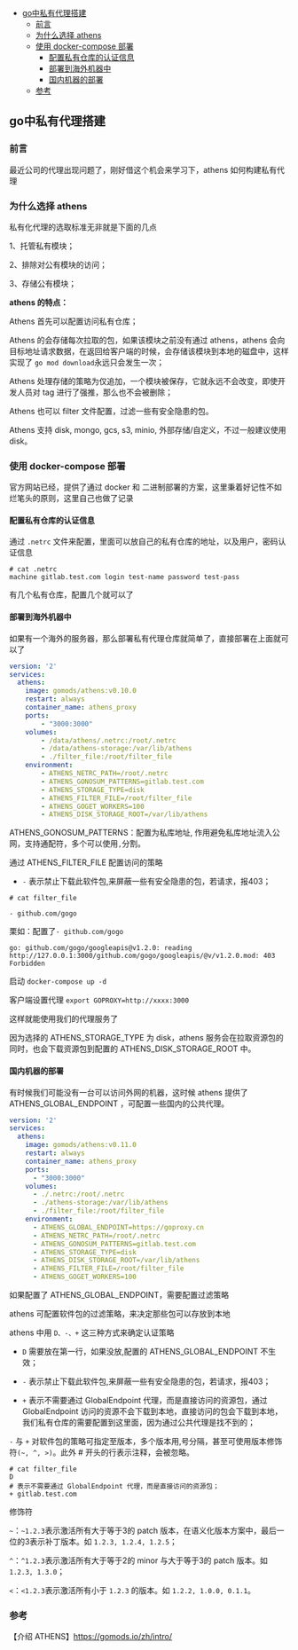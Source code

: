 <!-- START doctoc generated TOC please keep comment here to allow auto update -->
<!-- DON'T EDIT THIS SECTION, INSTEAD RE-RUN doctoc TO UPDATE -->

- [go中私有代理搭建](#go%E4%B8%AD%E7%A7%81%E6%9C%89%E4%BB%A3%E7%90%86%E6%90%AD%E5%BB%BA)
  - [前言](#%E5%89%8D%E8%A8%80)
  - [为什么选择 athens](#%E4%B8%BA%E4%BB%80%E4%B9%88%E9%80%89%E6%8B%A9-athens)
  - [使用 docker-compose 部署](#%E4%BD%BF%E7%94%A8-docker-compose-%E9%83%A8%E7%BD%B2)
    - [配置私有仓库的认证信息](#%E9%85%8D%E7%BD%AE%E7%A7%81%E6%9C%89%E4%BB%93%E5%BA%93%E7%9A%84%E8%AE%A4%E8%AF%81%E4%BF%A1%E6%81%AF)
    - [部署到海外机器中](#%E9%83%A8%E7%BD%B2%E5%88%B0%E6%B5%B7%E5%A4%96%E6%9C%BA%E5%99%A8%E4%B8%AD)
    - [国内机器的部署](#%E5%9B%BD%E5%86%85%E6%9C%BA%E5%99%A8%E7%9A%84%E9%83%A8%E7%BD%B2)
  - [参考](#%E5%8F%82%E8%80%83)

<!-- END doctoc generated TOC please keep comment here to allow auto update -->

## go中私有代理搭建

### 前言

最近公司的代理出现问题了，刚好借这个机会来学习下，athens 如何构建私有代理  

### 为什么选择 athens

私有化代理的选取标准无非就是下面的几点  

1、托管私有模块；  

2、排除对公有模块的访问；   

3、存储公有模块；  

**athens 的特点：**  

Athens 首先可以配置访问私有仓库；  

Athens 的会存储每次拉取的包，如果该模块之前没有通过 athens，athens 会向目标地址请求数据，在返回给客户端的时候，会存储该模块到本地的磁盘中，这样实现了 `go mod download`永远只会发生一次；  

Athens 处理存储的策略为仅追加，一个模块被保存，它就永远不会改变，即使开发人员对 tag 进行了强推，那么也不会被删除；  

Athens 也可以 filter 文件配置，过滤一些有安全隐患的包。  

Athens 支持 disk, mongo, gcs, s3, minio, 外部存储/自定义，不过一般建议使用 disk。  

### 使用 docker-compose 部署

官方网站已经，提供了通过 docker 和 二进制部署的方案，这里秉着好记性不如烂笔头的原则，这里自己也做了记录  

#### 配置私有仓库的认证信息  

通过 `.netrc` 文件来配置，里面可以放自己的私有仓库的地址，以及用户，密码认证信息  

```
# cat .netrc
machine gitlab.test.com login test-name password test-pass
```

有几个私有仓库，配置几个就可以了  

#### 部署到海外机器中  

如果有一个海外的服务器，那么部署私有代理仓库就简单了，直接部署在上面就可以了  

```yaml
version: '2'
services:
  athens:
    image: gomods/athens:v0.10.0
    restart: always
    container_name: athens_proxy
    ports:
        - "3000:3000"
    volumes:
        - /data/athens/.netrc:/root/.netrc
        - /data/athens-storage:/var/lib/athens
        - ./filter_file:/root/filter_file
    environment:
        - ATHENS_NETRC_PATH=/root/.netrc
        - ATHENS_GONOSUM_PATTERNS=gitlab.test.com
        - ATHENS_STORAGE_TYPE=disk
        - ATHENS_FILTER_FILE=/root/filter_file
        - ATHENS_GOGET_WORKERS=100
        - ATHENS_DISK_STORAGE_ROOT=/var/lib/athens
```

ATHENS_GONOSUM_PATTERNS：配置为私库地址, 作用避免私库地址流入公网，支持通配符，多个可以使用`,`分割。  

通过 ATHENS_FILTER_FILE 配置访问的策略  

- `-` 表示禁止下载此软件包,来屏蔽一些有安全隐患的包，若请求，报403；      

```
# cat filter_file

- github.com/gogo
```

栗如：配置了`- github.com/gogo`    

`go: github.com/gogo/googleapis@v1.2.0: reading http://127.0.0.1:3000/github.com/gogo/googleapis/@v/v1.2.0.mod: 403 Forbidden
`

启动 `docker-compose up -d`    

客户端设置代理 `export GOPROXY=http://xxxx:3000`  

这样就能使用我们的代理服务了    

因为选择的 ATHENS_STORAGE_TYPE 为 disk，athens 服务会在拉取资源包的同时，也会下载资源包到配置的 ATHENS_DISK_STORAGE_ROOT 中。  

#### 国内机器的部署

有时候我们可能没有一台可以访问外网的机器，这时候 athens 提供了 ATHENS_GLOBAL_ENDPOINT ，可配置一些国内的公共代理。  

```yaml
version: '2'
services:
  athens:
    image: gomods/athens:v0.11.0
    restart: always
    container_name: athens_proxy
    ports:
      - "3000:3000"
    volumes:
      - ./.netrc:/root/.netrc
      - ./athens-storage:/var/lib/athens
      - ./filter_file:/root/filter_file
    environment:
      - ATHENS_GLOBAL_ENDPOINT=https://goproxy.cn
      - ATHENS_NETRC_PATH=/root/.netrc
      - ATHENS_GONOSUM_PATTERNS=gitlab.test.com
      - ATHENS_STORAGE_TYPE=disk
      - ATHENS_DISK_STORAGE_ROOT=/var/lib/athens
      - ATHENS_FILTER_FILE=/root/filter_file
      - ATHENS_GOGET_WORKERS=100
```

如果配置了 ATHENS_GLOBAL_ENDPOINT，需要配置过滤策略  

athens 可配置软件包的过滤策略，来决定那些包可以存放到本地  

athens 中用 `D、-、+` 这三种方式来确定认证策略  

- `D` 需要放在第一行，如果没放,配置的 ATHENS_GLOBAL_ENDPOINT 不生效；    

- `-` 表示禁止下载此软件包,来屏蔽一些有安全隐患的包，若请求，报403；      

- `+` 表示不需要通过 GlobalEndpoint 代理，而是直接访问的资源包，通过 GlobalEndpoint 访问的资源不会下载到本地，直接访问的包会下载到本地，我们私有仓库的需要配置到这里面，因为通过公共代理是找不到的；   

`-` 与 `+` 对软件包的策略可指定至版本，多个版本用,号分隔，甚至可使用版本修饰符`(~, ^, >)`。此外 # 开头的行表示注释，会被忽略。    

```
# cat filter_file
D
# 表示不需要通过 GlobalEndpoint 代理，而是直接访问的资源包； 
+ gitlab.test.com
```

修饰符  

`~`：`~1.2.3`表示激活所有大于等于3的 patch 版本，在语义化版本方案中，最后一位的3表示补丁版本。如 `1.2.3, 1.2.4, 1.2.5`；  

`^`：`^1.2.3`表示激活所有大于等于2的 minor 与大于等于3的 patch 版本。如 `1.2.3, 1.3.0`；  

`<`：`<1.2.3`表示激活所有小于 `1.2.3` 的版本。如 `1.2.2, 1.0.0, 0.1.1`。  

### 参考

【介绍 ATHENS】https://gomods.io/zh/intro/    